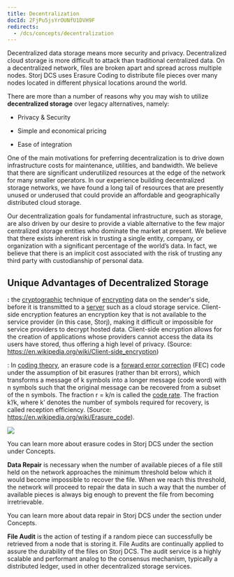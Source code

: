 ```yaml
---
title: Decentralization
docId: 2FjPu5jsYrOUNfU1DVH9F
redirects:
  - /dcs/concepts/decentralization
---
```


Decentralized data storage means more security and privacy. Decentralized cloud storage is more difficult to attack than traditional centralized data. On a decentralized network, files are broken apart and spread across multiple nodes. Storj DCS uses Erasure Coding to distribute file pieces over many nodes located in different physical locations around the world.‌

There are more than a number of reasons why you may wish to utilize **decentralized storage** over legacy alternatives, namely:‌

- Privacy & Security

- Simple and economical pricing

- Ease of integration

One of the main motivations for preferring decentralization is to drive down infrastructure costs for maintenance, utilities, and bandwidth. We believe that there are significant underutilized resources at the edge of the network for many smaller operators. In our experience building decentralized storage networks, we have found a long tail of resources that are presently unused or underused that could provide an affordable and geographically distributed cloud storage.‌

Our decentralization goals for fundamental infrastructure, such as storage, are also driven by our desire to provide a viable alternative to the few major centralized storage entities who dominate the market at present. We believe that there exists inherent risk in trusting a single entity, company, or organization with a significant percentage of the world’s data. In fact, we believe that there is an implicit cost associated with the risk of trusting any third party with custodianship of personal data.‌

## Unique Advantages of Decentralized Storage&#x20;

**​**[](docId:Pksf8d0TCLY2tBgXeT18d)**:** the [cryptographic](https://en.wikipedia.org/wiki/Cryptographic) technique of [encrypting](https://en.wikipedia.org/wiki/Encrypting) data on the sender's side, before it is transmitted to a [server](<https://en.wikipedia.org/wiki/Server_(computing)>) such as a cloud storage service. Client-side encryption features an encryption key that is not available to the service provider (in this case, Storj), making it difficult or impossible for service providers to decrypt hosted data. Client-side encryption allows for the creation of applications whose providers cannot access the data its users have stored, thus offering a high level of privacy. (Source: <https://en.wikipedia.org/wiki/Client-side_encryption>)‌

**​**[](docId:CBMEVO2vA2lDZ_BVuZ9aP): In [coding theory](https://en.wikipedia.org/wiki/Coding_theory), an erasure code is a [forward error correction](https://en.wikipedia.org/wiki/Forward_error_correction) (FEC) code under the assumption of bit erasures (rather than bit errors), which transforms a message of k symbols into a longer message (code word) with n symbols such that the original message can be recovered from a subset of the n symbols. The fraction r = k/n is called the [code rate](https://en.wikipedia.org/wiki/Code_rate). The fraction k’/k, where k’ denotes the number of symbols required for recovery, is called reception efficiency. (Source: <https://en.wikipedia.org/wiki/Erasure_code>).​

![](https://link.storjshare.io/raw/jua7rls6hkx5556qfcmhrqed2tfa/docs/images/bezZFK_OlDdAc1AcROTNv_image.png)

You can learn more about erasure codes in Storj DCS under the [](docId:CBMEVO2vA2lDZ_BVuZ9aP) section under Concepts.‌

**​Data Repair** is necessary when the number of available pieces of a file still held on the network approaches the minimum threshold below which it would become impossible to recover the file. When we reach this threshold, the network will proceed to repair the data in such a way that the number of available pieces is always big enough to prevent the file from becoming irretrievable.‌

You can learn more about data repair in Storj DCS under the [](docId:z4JgCuivlGbnn4YQMmlVX) section under Concepts.‌

**​File Audit** is the action of testing if a random piece can successfully be retrieved from a node that is storing it. File Audits are continually applied to assure the durability of the files on Storj DCS.‌ The audit service is a highly scalable and performant analog to the consensus mechanism, typically a distributed ledger, used in other decentralized storage services.

**​**
